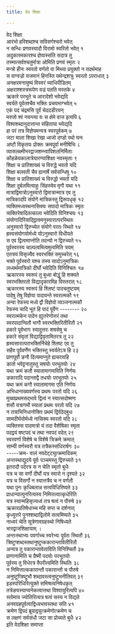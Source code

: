 ```yaml
---
title: वेद शिक्षा

---
```

वेद शिक्षा  
आरंभो हरिशब्दश्च सविसर्गश्चरो भवेत्  
न सन्धिः प्रणवस्यादौ विरामो स्वरितो भवेत् १  
अदुकारमकारश्च ज्ञेयास्संति सदात्र तु  
तस्मात्सर्वश्चतुर्मात्रा ओमिति प्रणवं स्मृतः २  
मन्त्रो हीनः स्वरतो वर्णतो वा मिथ्या प्रयुक्तो न तदर्थमाह  
स वाग्वज्रो यजमानं हिनस्ति यथेन्द्रशत्रुः स्वरतो ऽपराधात् ३  
अनक्षरमनायुष्यं विस्वरं व्याधिपीडितम्  
अक्षराश्शस्त्ररूपेण वज्रं पतति मस्तके ४  
ऋकारे परभूते च आरादेशो भवेद्यदि  
स्वर्यते पूर्वतश्चैव भक्तिः प्रचयभाग्भवेत् ५  
एकं पदं चंद्रमसि पूर्वं चेददडीरयन्  
मरुतो श्वं नयन्त्या वः स क्षेमे वाज इत्यपि ६  
विश्वशब्दानुदात्तान्त संहिताया भवेद्यदि  
हा परं तत्र विज्ञेयमन्यत्र स्वरपूर्वकम् ७  
जटा माला शिखा रेखा ध्वजो दण्डो रथो घनः  
अष्टौ विकृतयः प्रोक्तः क्रमपूर्वा मनीषिभिः ८  
व्यासलक्ष्मीभरद्वाजशम्भ्वापिशलनिर्मिताः  
कौहळेयकालात्रेयारण्याशिक्षा नवस्मृताः ९  
शिक्षा च प्रातिशाख्यं च विरुद्धे भवतो यदि  
शिक्षा बलवती चैव ह्यनार्षे सर्वसन्धिषु १०  
शिक्षा च प्रातिशाख्यं च विरुद्धो भवतो यदि  
शिक्षा दुर्बलमित्याहुः सिंहस्येव मृगौ यथा ११  
मात्राद्विमात्रोऽनुस्वारो द्विमात्रान्मात्र एव तु  
मात्रिकादपि संयोगे मात्रिकस्तु द्विरूपधृक् १२  
व्यक्तिमध्यस्थनासिक्यः सपादो मात्रिकः स्मृतः  
व्यक्तिरेषादितत्काला भवेदिति विनिश्चयः १३  
संयोगादिरियाद्द्वित्वमनुस्वारात्परस्थितः  
अनुस्वारो द्विरुच्येत संयोगे परतः स्थिते १४  
ह्रस्वसंयोगयोर्मध्ये योऽनुस्वारो विधीयते  
स एव द्वित्वमाप्नोति तदन्यो न द्विरुच्यते १५  
पूर्वस्वरस्य चाल्पत्वमित्वमुत्वमिति त्रयम्  
एतत्रयं विसृज्यैव स्वरभक्तिं समुच्चरेत् १६  
भक्ते पूर्वस्वरो यश्च तस्य सादोऽनुमात्रिकः  
लध्यर्थमात्रिको दीर्घो भवेदिति विनिश्चितः १७  
ऋकारस्य स्वरूपं तु बुध्वा बोद्धुं हि शक्यते  
स्वरभक्तिरतो विद्यादृकारमिह विस्तरात् १८  
ऋकारस्य स्वरूपं हि श्लिष्टं पादचतुष्टयम्  
पादेषु तेषु विज्ञेया पादावन्ते स्वरात्मकौ १९  
अन्वा रेफस्य मध्ये द्वौ विज्ञेयो व्यञ्जनात्मकौ  
रेफस्य चादि भूतं हि पादं पूर्वेण -------- २०  
स्वरात्मकेन पादेन ह्युत्तरेणोत्तरं तथा  
स्वरपादान्वितौ भागौ स्वरभक्तिरितीरितौ २१  
हकारे पूर्वभागः स्यादुत्तरः शषसेषु च  
हकारे संवृतां विद्याद्विवृतामितरत्र तु २२  
ह्रस्वसारात्पराभक्तिर्निचेहे श्लिष्ट एव तु  
सहैव पूर्ववर्णेण भक्तिस्तु स्वर्यतेऽत्र हि २३  
प्राणपूर्वौ ङनौ दित्यमाप्नुते ह्यचरावहि  
ङातो भवेट्टनातुस्तु सषयोः परभूतयोः २४  
यथा क्रमं कतौ स्यातामागमाविति निर्णयः  
ङकारादि पदान्ताद्वै तधयोः परभूतयोः २५  
यथा क्रमं कगौ स्यातामागमा एति निर्णयः  
अभिधानाख्यवर्णस्य प्रथमः परतो यदि २६  
मुख्यप्रथमसद्भावे द्वित्वं न स्यात्सदोष्मणः  
शसौ यत्रागमौ स्यातां प्रथमः परतो यदि २७  
न तत्राभिनिधानोक्तिः प्रथमं द्विर्वदेद्बुधः  
सामदीर्घयोर्मध्ये नासिक्य स्वरतो यदि २८  
व्यक्तिस्स पादमात्रो यं तदा वैशेषिका स्मृता  
पदद्वयं षष्टपदं च तथा नवपदं वदेत् २९  
स्वरवर्णा विशेषे च विशेषे त्रिक्रमे क्रमात्  
साम्यी वर्णस्वरौ यत्र तत्रैकस्संधिरार्षगः ३०  
-----क्रम- वालं नवदेट्ट्युत्क्रमादिकम्  
अन्तस्थाद्युदये पूर्वः पञ्चमस्तु द्विरुच्यते ३१  
इतरादौ पदेरत्र स न चेति स्मृतो बुधैः  
यत्र च सा वर्णो दीर्घो यत्र स्वारो न दृश्यते ३२  
यत्र च विसर्गो न स्यात्तत्रैव च न वर्णतौ  
यथा पुनः कृधिबलान्न सत्वविधिरिष्यते ३३  
प्राधान्यात्पुनरित्यस्य निमित्तत्वात्कृधेरिति  
यत्र स्यान्महिसृज्यध्वं तत्र षत्वं न पौरुषे ३४  
ऋकारप्रतिषेधाच्च महि सप्त च दर्शनात्  
कृध्युत्तरे पुनश्शब्दाद्विलोमे सत्वमिष्यते ३५  
नाध्वरं चेति सूत्रेणावग्रहस्थो निषिध्यते  
भारद्वाजशिक्षायाम् ।  
अन्तःस्थाभ्यः पवर्गाच्च स्वरेभ्यः पूर्वतः स्थितौ ३६  
त्रिष्टुप्शब्दस्तथानुष्टुप्ककारान्तावितीरितौ  
अन्यत्र तु पकारान्तावेताविति विनिश्चितौ ३७  
प्राणानामिति च ग्रैष्मी पदयोः परभूतयोः  
पूर्वस्य तु विधेरत्र वैपरीत्यमिति स्थितिः ३८  
न निमित्तात्ककारान्तौ पकारान्तौ च पौरुषे  
अनुष्टुप्त्रिष्टुभौ शब्दावस्त्वनुष्टुभनीतिवत् ३९  
इडस्परिधिरित्युक्ते समिश्रत्वनिषेधकृत्  
तत्रेङ्यस्याप्यनेकत्वात्तथा विश्वायुरित्यपि ४०  
स्तोमाय ज्योतिरित्यत्र षत्वं सस्य न विद्यते  
अनवग्रहपूर्वत्वाद्विध्यभावस्तथा सति ४१  
क्रमेण द्विपदं ब्रूयाद्व्युत्क्रमेणोत्क्रमेण च  
स लक्षणं सर्वसंधौ जटा सा प्रोच्यते बुधैः ४२  
                         इति वेदशिक्षा समाप्ता